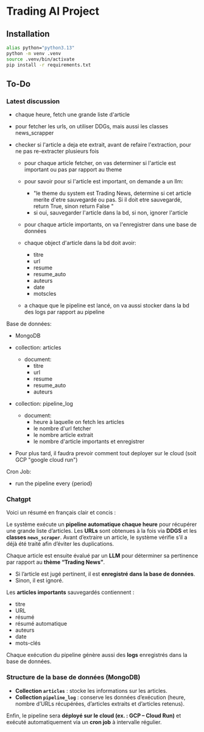 # Trading AI Project

## Installation

``` bash
alias python="python3.13"
python -m venv .venv
source .venv/bin/activate
pip install -r requirements.txt

```
## To-Do

### Latest discussion

- chaque heure, fetch une grande liste d'article

- pour fetcher les urls, on utiliser DDGs, mais aussi les classes news_scrapper
- checker si l'article a deja ete extrait, avant de refaire l'extraction, pour ne pas re-extracter plusieurs fois

    - pour chaque article fetcher, on vas determiner si l'article est important ou pas par rapport au theme 
    
    - pour savoir pour si l'article est important, on demande a un llm:
        -  "le theme du system est Trading News, determine si cet article merite d'etre sauvegardé ou pas. Si il doit etre sauvegardé, return True, sinon return False "
        - si oui, sauvegarder l'article dans la bd, si non, ignorer l'article
        
    - pour chaque article importants, on va l'enregistrer dans une base de données
    - chaque object d'article dans la bd doit avoir:
        - titre
        - url
        - resume
        - resume_auto
        - auteurs
        - date
        - motscles
    
    - a chaque que le pipeline est lancé, on va aussi stocker dans la bd des logs par rapport au pipeline
    
Base de données:
- MongoDB
 - collection: articles
    - document:
        - titre
        - url
        - resume
        - resume_auto
        - auteurs
        
- collection: pipeline_log
    - document:
        - heure à laquelle on fetch les articles
        - le nombre d'url fetcher
        - le nombre article extrait
        - le nombre d'article importants et enregistrer

- Pour plus tard, il faudra prevoir comment tout deployer sur le cloud (soit GCP "google cloud run")

Cron Job:
- run the pipeline every {period}


### Chatgpt 
Voici un résumé en français clair et concis :

Le système exécute un **pipeline automatique chaque heure** pour récupérer une grande liste d’articles.
Les **URLs** sont obtenues à la fois via **DDGS** et les **classes `news_scraper`**. Avant d’extraire un article, le système vérifie s’il a déjà été traité afin d’éviter les duplications.

Chaque article est ensuite évalué par un **LLM** pour déterminer sa pertinence par rapport au **thème “Trading News”**.

* Si l’article est jugé pertinent, il est **enregistré dans la base de données**.
* Sinon, il est ignoré.

Les **articles importants** sauvegardés contiennent :

* titre
* URL
* résumé
* résumé automatique
* auteurs
* date
* mots-clés

Chaque exécution du pipeline génère aussi des **logs** enregistrés dans la base de données.

### Structure de la base de données (MongoDB)

* **Collection `articles`** : stocke les informations sur les articles.
* **Collection `pipeline_log`** : conserve les données d’exécution (heure, nombre d’URLs récupérées, d’articles extraits et d’articles retenus).

Enfin, le pipeline sera **déployé sur le cloud (ex. : GCP – Cloud Run)** et exécuté automatiquement via un **cron job** à intervalle régulier.
